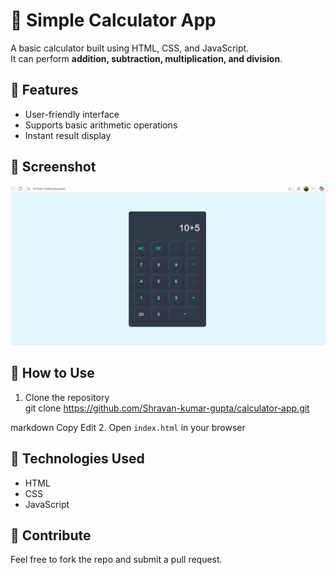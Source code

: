 # 🧮 Simple Calculator App

A basic calculator built using HTML, CSS, and JavaScript.  
It can perform **addition, subtraction, multiplication, and division**.

## 🚀 Features
- User-friendly interface
- Supports basic arithmetic operations
- Instant result display

## 📸 Screenshot
![Calculator Screenshot](images/calculator.png)

## 📂 How to Use
1. Clone the repository  
git clone https://github.com/Shravan-kumar-gupta/calculator-app.git

markdown
Copy
Edit
2. Open `index.html` in your browser

## 📌 Technologies Used
- HTML
- CSS
- JavaScript

## 🙌 Contribute
Feel free to fork the repo and submit a pull request.
